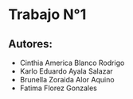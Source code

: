 # Trabajo N°1 

## Autores:
- Cinthia America Blanco Rodrigo
- Karlo Eduardo Ayala Salazar
- Brunella Zoraida Alor Aquino
- Fatima Florez Gonzales 

